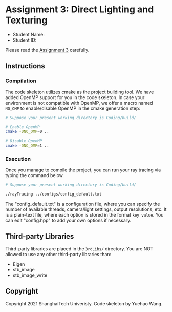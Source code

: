 # Assignment 3: Direct Lighting and Texturing

- Student Name:
- Student ID:

Please read the [Assignment 3](http://faculty.sist.shanghaitech.edu.cn/faculty/liuxp/course/cg1/assignment3/assignment3.html) carefully.

## Instructions

### Compilation

The code skeleton utilizes cmake as the project building tool. We have added OpenMP support for you in the code skeleton. In case your environment is not compatible with OpenMP, we offer a macro named `NO_OMP` to enable/disable OpenMP in the cmake generation step:

```bash
# Suppose your present working directory is Coding/build/

# Enable OpenMP
cmake -DNO_OMP=0 ..

# Disable OpenMP
cmake -DNO_OMP=1 ..
```

### Execution

Once you manage to compile the project, you can run your ray tracing via typing the command below.

```bash
# Suppose your present working directory is Coding/build/

./rayTracing ../configs/config_default.txt
```

The "config_default.txt" is a configuration file, where you can specify the number of available threads, camera/light settings, output resolutions, etc. It is a plain-text file, where each option is stored in the format `key value`. You can edit "config.hpp" to add your own options if necessary.


## Third-party Libraries

Third-party libraries are placed in the `3rdLibs/` directory. You are NOT allowed to use any other third-party libraries than:

- Eigen
- stb_image
- stb_image_write


## Copyright

Copyright 2021 ShanghaiTech Univeristy. Code skeleton by Yuehao Wang.
